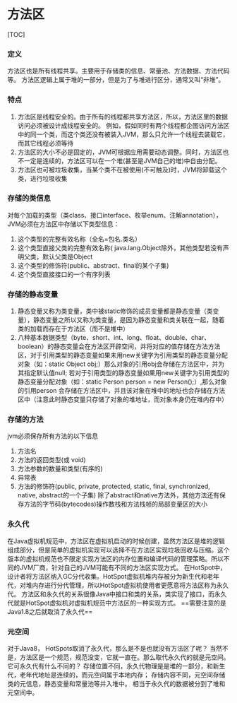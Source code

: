 # 方法区

[TOC]

### 定义

方法区也是所有线程共享。主要用于存储类的信息、常量池、方法数据、方法代码等。
方法区逻辑上属于堆的一部分，但是为了与堆进行区分，通常又叫“非堆”。

### 特点

1. 方法区是线程安全的。由于所有的线程都共享方法区，所以，方法区里的数据访问必须被设计成线程安全的。
   例如，假如同时有两个线程都企图访问方法区中的同一个类，而这个类还没有被装入JVM，那么只允许一个线程去装载它，而其它线程必须等待
2. 方法区的大小不必是固定的，JVM可根据应用需要动态调整。同时，方法区也不一定是连续的，方法区可以在一个堆(甚至是JVM自己的堆)中自由分配。 
3. 方法区也可被垃圾收集，当某个类不在被使用(不可触及)时，JVM将卸载这个类，进行垃圾收集

### 存储的类信息

对每个加载的类型（类class、接口interface、枚举enum、注解annotation），JVM必须在方法区中存储以下类型信息：

1. 这个类型的完整有效名称（全名=包名.类名）
2. 这个类型直接父类的完整有效名称( java.lang.Object除外，其他类型若没有声明父类，默认父类是Object
3. 这个类型的修饰符(public、abstract、final的某个子集)
4. 这个类型直接接口的一个有序列表 

### 存储的静态变量

1. 静态变量又称为类变量，类中被static修饰的成员变量都是静态变量（类变量），静态变量之所以又称为类变量，是因为静态变量和类关联在一起，随着类的加载而存在于方法区（而不是堆中）
2. 八种基本数据类型（byte、short、int、long、float、double、char、boolean）的静态变量会在方法区开辟空间，并将对应的值存储在方法方法区，对于引用类型的静态变量如果未用new关键字为引用类型的静态变量分配对象（如：static Object obj;）那么对象的引用obj会存储在方法区中，并为其指定默认值null;
   若对于引用类型的静态变量如果用new关键字为引用类型的静态变量分配对象（如：static Person person = new Person();）,那么对象的引用person 会存储在方法区中，并且该对象在堆中的地址也会存储在方法区中（注意此时静态变量只存储了对象的堆地址，而对象本身仍在堆内存中）

### 存储的方法

jvm必须保存所有方法的以下信息

1. 方法名
2. 方法的返回类型(或 void) 
3. 方法参数的数量和类型(有序的)
4. 异常表 
5. 方法的修饰符(public, private, protected, static, final, synchronized, native, abstract的一个子集)
   除了abstract和native方法外，其他方法还有保存方法的字节码(bytecodes)操作数栈和方法栈帧的局部变量区的大小

### 永久代

在Java虚拟机规范中，方法区在虚拟机启动的时候创建，虽然方法区是堆的逻辑组成部分，但是简单的虚拟机实现可以选择不在方法区实现垃圾回收与压缩。这个版本的虚拟机规范也不限定实现方法区的内存位置和编译代码的管理策略。所以不同的JVM厂商，针对自己的JVM可能有不同的方法区实现方式。
在HotSpot中，设计者将方法区纳入GC分代收集。HotSpot虚拟机堆内存被分为新生代和老年代，对堆内存进行分代管理，所以HotSpot虚拟机使用者更愿意将方法区称为永久代。
方法区和永久代的关系很像Java中接口和类的关系，类实现了接口，而永久代就是HotSpot虚拟机对虚拟机规范中方法区的一种实现方式。
==需要注意的是Java1.8之后就取消了永久代==

### 元空间

对于Java8， HotSpots取消了永久代，那么是不是也就没有方法区了呢？
当然不是，方法区是一个规范，规范没变，它就一直在。那么取代永久代的就是元空间。
它可永久代有什么不同的？
存储位置不同，永久代物理是是堆的一部分，和新生代，老年代地址是连续的，而元空间属于本地内存；
存储内容不同，元空间存储类的元信息，静态变量和常量池等并入堆中。
相当于永久代的数据被分到了堆和元空间中。